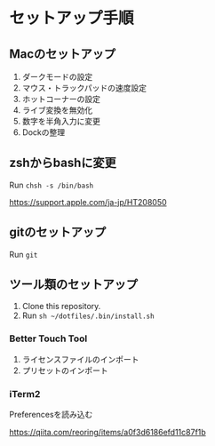 # セットアップ手順
## Macのセットアップ
1. ダークモードの設定
2. マウス・トラックパッドの速度設定
3. ホットコーナーの設定
4. ライブ変換を無効化
5. 数字を半角入力に変更
6. Dockの整理

## zshからbashに変更
Run `chsh -s /bin/bash`

https://support.apple.com/ja-jp/HT208050

## gitのセットアップ
Run `git`

## ツール類のセットアップ
1. Clone this repository.
2. Run `sh ~/dotfiles/.bin/install.sh`

### Better Touch Tool
1. ライセンスファイルのインポート
2. プリセットのインポート

### iTerm2
Preferencesを読み込む

https://qiita.com/reoring/items/a0f3d6186efd11c87f1b
